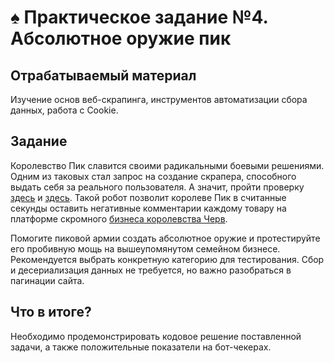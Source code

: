 ﻿# ♠️ Практическое задание №4. Абсолютное оружие пик

## Отрабатываемый материал
Изучение основ веб-скрапинга, инструментов автоматизации сбора данных, работа с Cookie.

## Задание
Королевство Пик славится своими радикальными боевыми решениями. Одним из таковых стал запрос на создание скрапера, способного выдать себя за реального пользователя. А значит, пройти проверку [здесь](https://www.browserscan.net/ru/bot-detection) и [здесь](https://bot.sannysoft.com/). Такой робот позволит королеве Пик в считанные секунды оставить негативные комментарии каждому товару на платформе скромного [бизнеса королевства Черв](https://www.ozon.ru/).

Помогите пиковой армии создать абсолютное оружие и протестируйте его пробивную мощь на вышеупомянутом семейном бизнесе.
Рекомендуется выбрать конкретную категорию для тестирования. Сбор и десериализация данных не требуется, но важно разобраться в пагинации сайта.

## Что в итоге?
Необходимо продемонстрировать кодовое решение поставленной задачи, а также положительные показатели на бот-чекерах.



